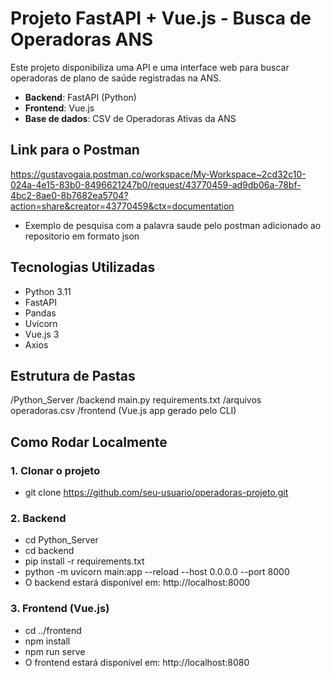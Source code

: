 # Projeto FastAPI + Vue.js - Busca de Operadoras ANS

Este projeto disponibiliza uma API e uma interface web para buscar operadoras de plano de saúde registradas na ANS.

- **Backend**: FastAPI (Python)
- **Frontend**: Vue.js
- **Base de dados**: CSV de Operadoras Ativas da ANS
## Link para o Postman

https://gustavogaia.postman.co/workspace/My-Workspace~2cd32c10-024a-4e15-83b0-8496621247b0/request/43770459-ad9db06a-78bf-4bc2-8ae0-8b7682ea5704?action=share&creator=43770459&ctx=documentation
- Exemplo de pesquisa com a palavra saude pelo postman adicionado ao repositorio em formato json

## Tecnologias Utilizadas

- Python 3.11
- FastAPI
- Pandas
- Uvicorn
- Vue.js 3
- Axios

## Estrutura de Pastas

/Python_Server /backend main.py requirements.txt /arquivos operadoras.csv /frontend (Vue.js app gerado pelo CLI)

## Como Rodar Localmente

### 1. Clonar o projeto

- git clone https://github.com/seu-usuario/operadoras-projeto.git
### 2. Backend
- cd Python_Server
- cd backend
- pip install -r requirements.txt
- python -m uvicorn main:app --reload --host 0.0.0.0 --port 8000
- O backend estará disponível em: http://localhost:8000

### 3. Frontend (Vue.js)
- cd ../frontend
- npm install
- npm run serve
- O frontend estará disponível em: http://localhost:8080
